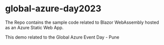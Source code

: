 # global-azure-day2023

The Repo contains the sample code related to Blazor WebAssembly hosted as an Azure Static Web App.

This demo related to the Global Azure Event Day - Pune
